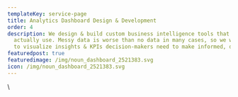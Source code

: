 ```yaml
---
templateKey: service-page
title: Analytics Dashboard Design & Development
order: 4
description: We design & build custom business intelligence tools that people will
  actually use. Messy data is worse than no data in many cases, so we work with end-users
  to visualize insights & KPIs decision-makers need to make informed, data-driven decisions. 
featuredpost: true
featuredimage: /img/noun_dashboard_2521383.svg
icon: /img/noun_dashboard_2521383.svg
---
```

\